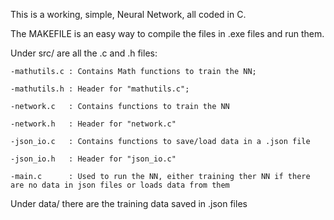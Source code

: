 This is a working, simple, Neural Network, all coded in C.


The MAKEFILE is an easy way to compile the files in .exe files and run them.


Under src/ are all the .c and .h files:

    -mathutils.c : Contains Math functions to train the NN;

    -mathutils.h : Header for "mathutils.c";

    -network.c   : Contains functions to train the NN

    -network.h   : Header for "network.c"

    -json_io.c   : Contains functions to save/load data in a .json file

    -json_io.h   : Header for "json_io.c"

    -main.c      : Used to run the NN, either training ther NN if there are no data in json files or loads data from them


Under data/ there are the training data saved in .json files
